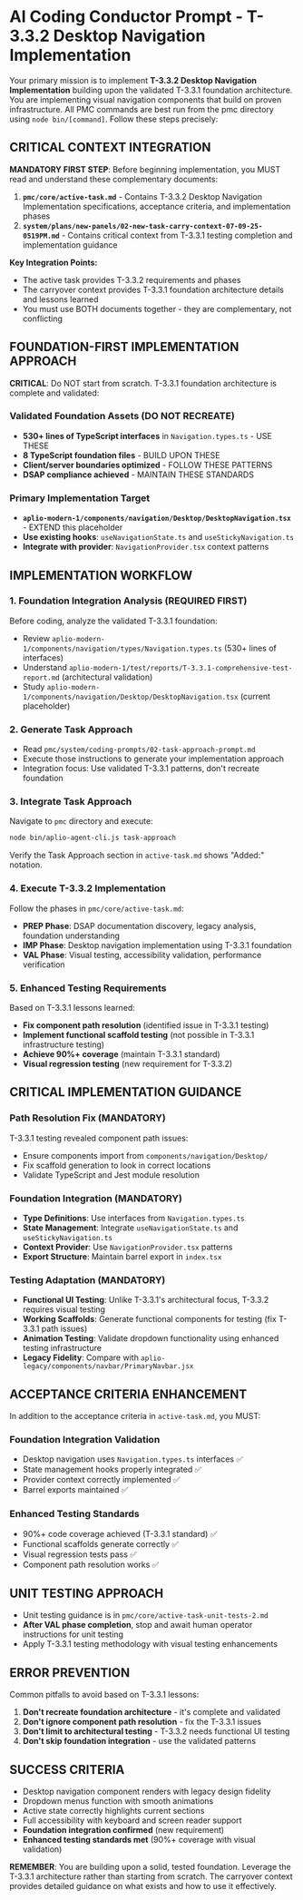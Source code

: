 # AI Coding Conductor Prompt - T-3.3.2 Desktop Navigation Implementation

Your primary mission is to implement **T-3.3.2 Desktop Navigation Implementation** building upon the validated T-3.3.1 foundation architecture. You are implementing visual navigation components that build on proven infrastructure. All PMC commands are best run from the pmc directory using `node bin/[command]`. Follow these steps precisely:

## CRITICAL CONTEXT INTEGRATION
**MANDATORY FIRST STEP**: Before beginning implementation, you MUST read and understand these complementary documents:

1. **`pmc/core/active-task.md`** - Contains T-3.3.2 Desktop Navigation Implementation specifications, acceptance criteria, and implementation phases
2. **`system/plans/new-panels/02-new-task-carry-context-07-09-25-0519PM.md`** - Contains critical context from T-3.3.1 testing completion and implementation guidance

**Key Integration Points:**
- The active task provides T-3.3.2 requirements and phases
- The carryover context provides T-3.3.1 foundation architecture details and lessons learned
- You must use BOTH documents together - they are complementary, not conflicting

## FOUNDATION-FIRST IMPLEMENTATION APPROACH
**CRITICAL**: Do NOT start from scratch. T-3.3.1 foundation architecture is complete and validated:

### Validated Foundation Assets (DO NOT RECREATE)
- **530+ lines of TypeScript interfaces** in `Navigation.types.ts` - USE THESE
- **8 TypeScript foundation files** - BUILD UPON THESE
- **Client/server boundaries optimized** - FOLLOW THESE PATTERNS
- **DSAP compliance achieved** - MAINTAIN THESE STANDARDS

### Primary Implementation Target
- **`aplio-modern-1/components/navigation/Desktop/DesktopNavigation.tsx`** - EXTEND this placeholder
- **Use existing hooks**: `useNavigationState.ts` and `useStickyNavigation.ts`
- **Integrate with provider**: `NavigationProvider.tsx` context patterns

## IMPLEMENTATION WORKFLOW

### 1. Foundation Integration Analysis (REQUIRED FIRST)
Before coding, analyze the validated T-3.3.1 foundation:
- Review `aplio-modern-1/components/navigation/types/Navigation.types.ts` (530+ lines of interfaces)
- Understand `aplio-modern-1/test/reports/T-3.3.1-comprehensive-test-report.md` (architectural validation)
- Study `aplio-modern-1/components/navigation/Desktop/DesktopNavigation.tsx` (current placeholder)

### 2. Generate Task Approach
- Read `pmc/system/coding-prompts/02-task-approach-prompt.md`
- Execute those instructions to generate your implementation approach
- Integration focus: Use validated T-3.3.1 patterns, don't recreate foundation

### 3. Integrate Task Approach  
Navigate to `pmc` directory and execute:
```bash
node bin/aplio-agent-cli.js task-approach
```
Verify the Task Approach section in `active-task.md` shows "Added:" notation.

### 4. Execute T-3.3.2 Implementation
Follow the phases in `pmc/core/active-task.md`:
- **PREP Phase**: DSAP documentation discovery, legacy analysis, foundation understanding
- **IMP Phase**: Desktop navigation implementation using T-3.3.1 foundation
- **VAL Phase**: Visual testing, accessibility validation, performance verification

### 5. Enhanced Testing Requirements
Based on T-3.3.1 lessons learned:
- **Fix component path resolution** (identified issue in T-3.3.1 testing)
- **Implement functional scaffold testing** (not possible in T-3.3.1 infrastructure testing)
- **Achieve 90%+ coverage** (maintain T-3.3.1 standard)
- **Visual regression testing** (new requirement for T-3.3.2)

## CRITICAL IMPLEMENTATION GUIDANCE

### Path Resolution Fix (MANDATORY)
T-3.3.1 testing revealed component path issues:
- Ensure components import from `components/navigation/Desktop/`
- Fix scaffold generation to look in correct locations
- Validate TypeScript and Jest module resolution

### Foundation Integration (MANDATORY)
- **Type Definitions**: Use interfaces from `Navigation.types.ts`
- **State Management**: Integrate `useNavigationState.ts` and `useStickyNavigation.ts`
- **Context Provider**: Use `NavigationProvider.tsx` patterns
- **Export Structure**: Maintain barrel export in `index.tsx`

### Testing Adaptation (MANDATORY)
- **Functional UI Testing**: Unlike T-3.3.1's architectural focus, T-3.3.2 requires visual testing
- **Working Scaffolds**: Generate functional components for testing (fix T-3.3.1 path issues)
- **Animation Testing**: Validate dropdown functionality using enhanced testing infrastructure
- **Legacy Fidelity**: Compare with `aplio-legacy/components/navbar/PrimaryNavbar.jsx`

## ACCEPTANCE CRITERIA ENHANCEMENT
In addition to the acceptance criteria in `active-task.md`, you MUST:

### Foundation Integration Validation
- Desktop navigation uses `Navigation.types.ts` interfaces ✅
- State management hooks properly integrated ✅  
- Provider context correctly implemented ✅
- Barrel exports maintained ✅

### Enhanced Testing Standards
- 90%+ code coverage achieved (T-3.3.1 standard) ✅
- Functional scaffolds generate correctly ✅
- Visual regression tests pass ✅
- Component path resolution works ✅

## UNIT TESTING APPROACH
- Unit testing guidance is in `pmc/core/active-task-unit-tests-2.md`
- **After VAL phase completion**, stop and await human operator instructions for unit testing
- Apply T-3.3.1 testing methodology with visual testing enhancements

## ERROR PREVENTION
Common pitfalls to avoid based on T-3.3.1 lessons:

1. **Don't recreate foundation architecture** - it's complete and validated
2. **Don't ignore component path resolution** - fix the T-3.3.1 issues  
3. **Don't limit to architectural testing** - T-3.3.2 needs functional UI testing
4. **Don't skip foundation integration** - use the validated patterns

## SUCCESS CRITERIA
- Desktop navigation component renders with legacy design fidelity
- Dropdown menus function with smooth animations
- Active state correctly highlights current sections
- Full accessibility with keyboard and screen reader support
- **Foundation integration confirmed** (new requirement)
- **Enhanced testing standards met** (90%+ coverage with visual validation)

**REMEMBER**: You are building upon a solid, tested foundation. Leverage the T-3.3.1 architecture rather than starting from scratch. The carryover context provides detailed guidance on what exists and how to use it effectively.
